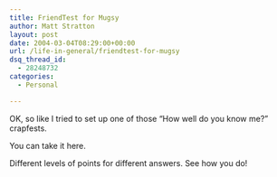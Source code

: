 ```yaml
---
title: FriendTest for Mugsy
author: Matt Stratton
layout: post
date: 2004-03-04T08:29:00+00:00
url: /life-in-general/friendtest-for-mugsy
dsq_thread_id:
  - 28248732
categories:
  - Personal

---
```

OK, so like I tried to set up one of those &#8220;How well do you know me?&#8221; crapfests.

You can take it here.

Different levels of points for different answers. See how you do!